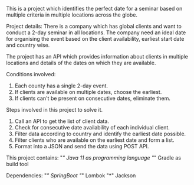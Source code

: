 This is a project which identifies the perfect date for a seminar based on multiple criteria in multiple locations across the globe.

Project details:
There is a company which has global clients and want to conduct a 2-day seminar in all locations. The company need an ideal date for organising the event based on
the client availability, earliest start date and country wise.

The project has an API which provides information about clients in multiple locations
and details of the dates on which they are available.

Conditions involved:

1. Each county has a single 2-day event.
2. If clients are available on multiple dates, choose the earliest.
3. If clients can't be present on consecutive dates, eliminate them.

Steps involved in this project to solve it.
1. Call an API to get the list of client data.
2. Check for consecutive date availability of each individual client.
3. Filter data according to country and identify the earliest date possible.
4. Filter clients who are available on the earliest date and form a list.
5. Format into a JSON and send the data using POST API.

This project contains:
 "*" Java 11 as programming language
 "*" Gradle as build tool

Dependencies:
 "*" SpringBoot
 "*" Lombok
 "*" Jackson

